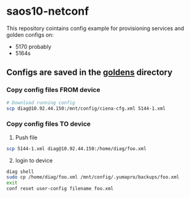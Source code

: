 # saos10-netconf

This repository cointains config example for provisioning services and golden configs on:
* 5170 probably
* 5164s

## Configs are saved in the [goldens](goldens/) directory

### Copy config files FROM device

```bash
# Download running config
scp diag@10.92.44.150:/mnt/config/ciena-cfg.xml 5144-1.xml
```

### Copy config files TO device

1. Push file
  ```bash
  scp 5144-1.xml diag@10.92.44.150:/home/diag/foo.xml
  ```
2. login to device
  ```bash
  diag shell
  sudo cp /home/diag/foo.xml /mnt/config/.yumapro/backups/foo.xml
  exit
  conf reset user-config filename foo.xml
  ```

